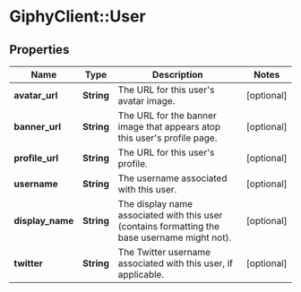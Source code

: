 # GiphyClient::User

## Properties
Name | Type | Description | Notes
------------ | ------------- | ------------- | -------------
**avatar_url** | **String** | The URL for this user&#39;s avatar image. | [optional] 
**banner_url** | **String** | The URL for the banner image that appears atop this user&#39;s profile page. | [optional] 
**profile_url** | **String** | The URL for this user&#39;s profile. | [optional] 
**username** | **String** | The username associated with this user. | [optional] 
**display_name** | **String** | The display name associated with this user (contains formatting the base username might not). | [optional] 
**twitter** | **String** | The Twitter username associated with this user, if applicable. | [optional] 


